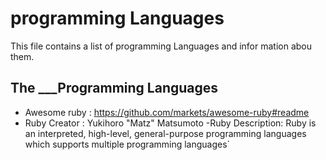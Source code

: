 # programming Languages
This file contains a list of programming Languages and infor mation abou them.

## The ___Programming Languages
- Awesome ruby : https://github.com/markets/awesome-ruby#readme
- Ruby Creator : Yukihoro "Matz" Matsumoto
-Ruby Description: Ruby is an interpreted, high-level, general-purpose programming languages which supports multiple programming languages`
